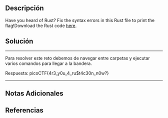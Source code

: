 ## Descripción

Have you heard of Rust? Fix the syntax errors in this Rust file to print the flag!Download the Rust code [here](https://challenge-files.picoctf.net/c_verbal_sleep/3f0e13f541928f420d9c8c96b06d4dbf7b2fa18b15adbd457108e8c80a1f5883/fixme1.tar.gz).
## Solución

***
Para resolver este reto debemos de navegar entre carpetas y ejecutar varios comandos para llegar a la bandera.

Respuesta: picoCTF{4r3_y0u_4_ru$t4c30n_n0w?}
***
## Notas Adicionales

## Referencias